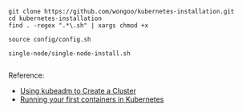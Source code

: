 
```
git clone https://github.com/wongoo/kubernetes-installation.git
cd kubernetes-installation
find . -regex ".*\.sh" | xargs chmod +x

source config/config.sh

single-node/single-node-install.sh


```

Reference:
- [Using kubeadm to Create a Cluster](https://kubernetes.io/docs/setup/independent/create-cluster-kubeadm/)
- [Running your first containers in Kubernetes](https://github.com/kubernetes/kubernetes/blob/master/examples/simple-nginx.md)
